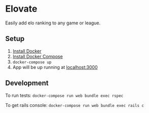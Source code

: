 # Elovate

Easily add elo ranking to any game or league.

## Setup

1. [Install Docker](https://docs.docker.com/engine/installation/)
2. [Install Docker Compose](https://docs.docker.com/compose/install/)
3. `docker-compose up`
4. App will be up running at [localhost:3000](localhost:3000)

## Development

To run tests: ```docker-compose run web bundle exec rspec```

To get rails console: ```docker-compose run web bundle exec rails c```
